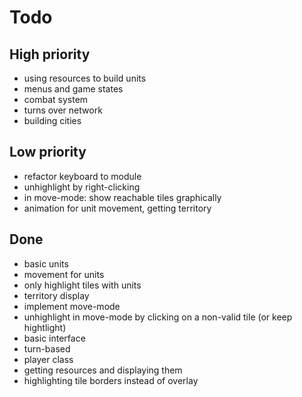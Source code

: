 # Todo

## High priority

- using resources to build units
- menus and game states
- combat system
- turns over network
- building cities


## Low priority

- refactor keyboard to module
- unhighlight by right-clicking
- in move-mode: show reachable tiles graphically
- animation for unit movement, getting territory

## Done
- basic units
- movement for units
- only highlight tiles with units
- territory display
- implement move-mode
- unhighlight in move-mode by clicking on a non-valid tile (or keep hightlight)
- basic interface
- turn-based
- player class
- getting resources and displaying them
- highlighting tile borders instead of overlay
